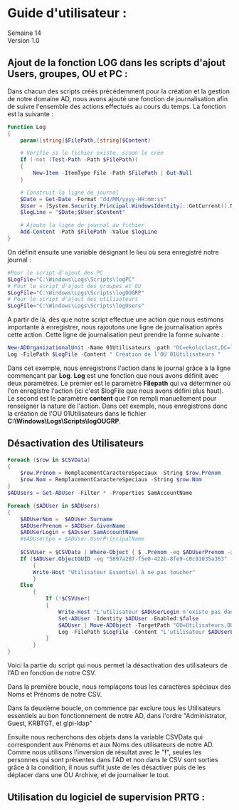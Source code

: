 # Guide d'utilisateur : 

Semaine 14  
Version 1.0  

## Ajout de la fonction LOG dans les scripts d'ajout Users, groupes, OU et PC :

Dans chacun des scripts créés précédemment pour la création et la gestion de notre domaine AD, nous avons ajouté une fonction de journalisation afin de suivre l'ensemble des actions effectués au cours du temps.
La fonction est la suivante :   

```Powershell
Function Log
{
    param([string]$FilePath,[string]$Content)

    # Vérifie si le fichier existe, sinon le crée
    If (-not (Test-Path -Path $FilePath))
    {
        New-Item -ItemType File -Path $FilePath | Out-Null
    }

    # Construit la ligne de journal
    $Date = Get-Date -Format "dd/MM/yyyy-HH:mm:ss"
    $User = [System.Security.Principal.WindowsIdentity]::GetCurrent().Name
    $logLine = "$Date;$User;$Content"

    # Ajoute la ligne de journal au fichier
    Add-Content -Path $FilePath -Value $logLine
}
```

On définit ensuite une variable désignant le lieu où sera enregistré notre journal : 

```Powershell
#Pour le script d'ajout des PC
$LogFile="C:\Windows\Logs\Scripts\logPC"
# Pour le script d'ajout des groupes et OU
$LogFile="C:\Windows\Logs\Scripts\logOUGRP"
# Pour le script d'ajout des utilisateurs
$LogFile="C:\Windows\Logs\Scripts\logUsers"
```

A partir de là, dès que notre script effectue une action que nous estimons importante à enregistrer, nous rajoutons une ligne de journalisation après cette action. 
Cette ligne de journalisation peut prendre la forme suivante :  

```Powershell
New-ADOrganizationalUnit -Name 01Utilisateurs -path "DC=ekoloclast,DC=lan" -ProtectedFromAccidentalDeletion:$False
Log -FilePath $LogFile -Content " Création de l'OU 01Utilisateurs "
```

Dans cet exemple, nous enregistrons l'action dans le journal grâce à la ligne commençant par **Log**. **Log** est une fonction que nous avons définit avec deux paramètres. Le premier est le paramètre **Filepath** qui va déterminer où l'on enregistre l'action (ici c'est $logFile que nous avons défini plus haut). Le second est le paramètre **content** que l'on rempli manuellement pour renseigner la nature de l'action.
Dans cet exemple, nous enregistrons donc la création de l'OU 01Utilisateurs dans le fichier **C:\Windows\Logs\Scripts\logOUGRP**.

## Désactivation des Utilisateurs

```Powershell
Foreach ($row in $CSVData)
{
    $row.Prénom = RemplacementCaractereSpeciaux -String $row.Prénom
    $row.Nom = RemplacementCaractereSpeciaux -String $row.Nom   
}
$ADUsers = Get-ADUser -Filter * -Properties SamAccountName

Foreach ($ADUser in $ADUsers) 
{
    $ADUserNom =  $ADUser.Surname
    $ADUserPrenom = $ADUser.GivenName
    $ADUserLogin = $ADuser.SamAccountName
    #$ADUserSpe = $ADUser.UserPrincipalName
    
    $CSVUser = $CSVData | Where-Object { $_.Prénom -eq $ADUserPrenom -and $_.Nom -eq $ADUserNom }
    If ($ADUser.ObjectGUID -eq "5897a287-f5e0-422b-8fe9-c0c91035a363" -or $ADUser.ObjectGUID -eq "a50119a6-73b4-4ed9-a05e-badeed3236e9" -or $ADUser.ObjectGUID -eq "514ec1a1-ec9b-4fde-ac7e-6788874f511d" -or $ADUser.ObjectGUID -eq "9d0ab936-e8f4-40b4-8d0d-b4e4848187d8" )
        {
        Write-Host "Utilisateur Essentiel à ne pas toucher"
        }
    Else
        {
            If (!$CSVUser)
            {
                Write-Host "L'utilisateur $ADUserLogin n'existe pas dans le CSV. Désactivation et déplacement dans les archives."
                Set-ADUser -Identity $ADUser -Enabled:$false
                $ADUser | Move-ADObject -TargetPath "OU=Utilisateurs,OU=03Archive,DC=Ekoloclast,DC=lan"
                Log -FilePath $LogFile -Content "L'utilisateur $ADUserLogin n'existe pas dans le CSV. Désactivation et déplacement dans les archives."
            }
        }
}
```

Voici la partie du script qui nous permet la désactivation des utilisateurs de l'AD en fonction de notre CSV.    

Dans la première boucle, nous remplaçons tous les caractères spéciaux des Noms et Prénoms de notre CSV.    

Dans la deuxième boucle, on commence par exclure tous les Utilisateurs essentiels au bon fonctionnement de notre AD, dans l'ordre "Administrator, Guest, KRBTGT, et glpi-ldap"    

Ensuite nous recherchons des objets dans la variable CSVData qui correspondent aux Prénoms et aux Noms des utilisateurs de notre AD.    
Comme nous utilisons l'inversion de résultat avec le "**!**", seules les personnes qui sont présentes dans l'AD et non dans le CSV sont sorties grâce à la condition, il nous suffit juste de les désactiver puis de les déplacer dans une OU Archive, et de journaliser le tout.    

## Utilisation du logiciel de supervision PRTG : 

